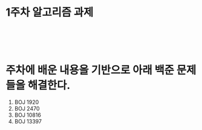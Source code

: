 <h1>1주차 알고리즘 과제<h1>
<br>

# **주차에 배운 내용을 기반으로 아래 백준 문제들을 해결한다.**
1. BOJ 1920
2. BOJ 2470
3. BOJ 10816
4. BOJ 13397
